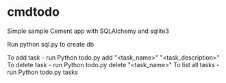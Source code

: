 # cmdtodo
Simple sample Cement app with SQLAlchemy and sqlite3

Run python sql.py to create db

To add task - run Python todo.py add "<task_name>" "<task_description>"
To delete task - run Python todo.py delete "<task_name>"
To list all tasks - run Python todo.py tasks
